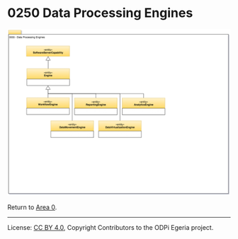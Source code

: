 <!-- SPDX-License-Identifier: CC-BY-4.0 -->
<!-- Copyright Contributors to the ODPi Egeria project. -->

# 0250 Data Processing Engines

![UML](0055-Data-Processing-Engines.png)

Return to [Area 0](Area-0-models.md).

----
License: [CC BY 4.0](https://creativecommons.org/licenses/by/4.0/),
Copyright Contributors to the ODPi Egeria project.